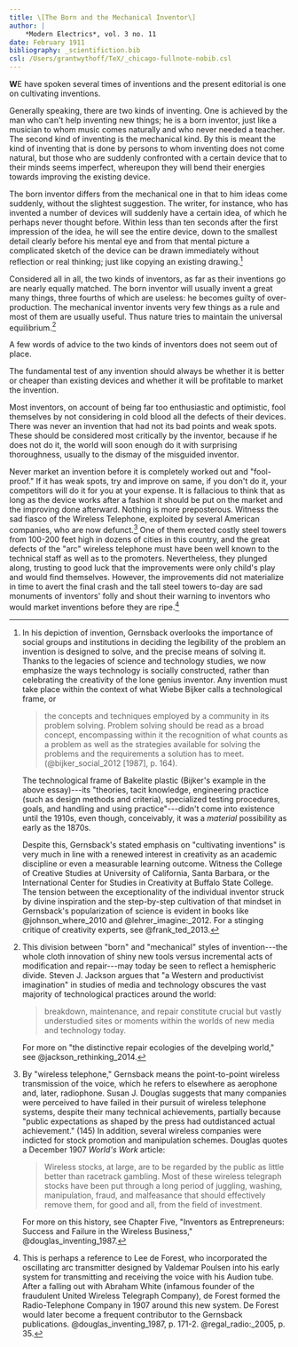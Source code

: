 ```yaml
---
title: \[The Born and the Mechanical Inventor\]
author: |
    *Modern Electrics*, vol. 3 no. 11
date: February 1911
bibliography: _scientifiction.bib
csl: /Users/grantwythoff/TeX/_chicago-fullnote-nobib.csl
---
```


**W**E have spoken several times of inventions and the present editorial is one on cultivating inventions.

Generally speaking, there are two kinds of inventing.  One is achieved by the man who can't help inventing new things; he is a born inventor, just like a musician to whom music comes naturally and who never needed a teacher.  The second kind of inventing is the mechanical kind.  By this is meant the kind of inventing that is done by persons to whom inventing does not come natural, but those who are suddenly confronted with a certain device that to their minds seems imperfect, whereupon they will bend their energies towards improving the existing device.

The born inventor differs from the mechanical one in that to him ideas come suddenly, without the slightest suggestion.  The writer, for instance, who has invented a number of devices will suddenly have a certain idea, of which he perhaps never thought before.  Within less than ten seconds after the first impression of the idea, he will see the entire device, down to the smallest detail clearly before his mental eye and from that mental picture a complicated sketch of the device can be drawn immediately without reflection or real thinking; just like copying an existing drawing.[^soc]

Considered all in all, the two kinds of inventors, as far as their inventions go are nearly equally matched.  The born inventor will usually invent a great many things, three fourths of which are useless: he becomes guilty of over-production.  The mechanical inventor invents very few things as a rule and most of them are usually useful.  Thus nature tries to maintain the universal equilibrium.[^tin]

A few words of advice to the two kinds of inventors does not seem out of place.

The fundamental test of any invention should always be whether it is better or cheaper than existing devices and whether it will be profitable to market the invention.

Most inventors, on account of being far too enthusiastic and optimistic, fool themselves by not considering in cold blood all the defects of their devices.  There was never an invention that had not its bad points and weak spots.  These should be considered most critically by the inventor, because if he does not do it, the world will soon enough do it with surprising thoroughness, usually to the dismay of the misguided inventor.

Never market an invention before it is completely worked out and "fool-proof."  If it has weak spots, try and improve on same, if you don't do it, your competitors will do it for you at your expense.  It is fallacious to think that as long as the device works after a fashion it should be put on the market and the improving done afterward.  Nothing is more preposterous.  Witness the sad fiasco of the Wireless Telephone, exploited by several American companies, who are now defunct.[^wir]  One of them erected costly steel towers from 100-200 feet high in dozens of cities in this country, and the great defects of the "arc" wireless telephone must have been well known to the technical staff as well as to the promoters.  Nevertheless, they plunged along, trusting to good luck that the improvements were only child's play and would find themselves.  However, the improvements did not materialize in time to avert the final crash and the tall steel towers to-day are sad monuments of inventors' folly and shout their warning to inventors who would market inventions before they are ripe.[^ant]

[^soc]:  In his depiction of invention, Gernsback overlooks the importance of social groups and institutions in deciding the legibility of the problem an invention is designed to solve, and the precise means of solving it.  Thanks to the legacies of science and technology studies, we now emphasize the ways technology is socially constructed, rather than celebrating the creativity of the lone genius inventor.  Any invention must take place within the context of what Wiebe Bijker calls a technological frame, or

    > the concepts and techniques employed by a community in its problem solving.  Problem solving should be read as a broad concept, encompassing within it the recognition of what counts as a problem as well as the strategies available for solving the problems and the requirements a solution has to meet. (@bijker_social_2012 \[1987\], p. 164).
    
    The technological frame of Bakelite plastic (Bijker's example in the above essay)---its "theories, tacit knowledge, engineering practice (such as design methods and criteria), specialized testing procedures, goals, and handling and using practice"---didn't come into existence until the 1910s, even though, conceivably, it was a *material* possibility as early as the 1870s.
    
    Despite this, Gernsback's stated emphasis on "cultivating inventions" is very much in line with a renewed interest in creativity as an academic discipline or even a measurable learning outcome.  Witness the College of Creative Studies at University of California, Santa Barbara, or the International Center for Studies in Creativity at Buffalo State College.  The tension between the exceptionality of the individual inventor struck by divine inspiration and the step-by-step cultivation of that mindset in Gernsback's popularization of science is evident in books like @johnson_where_2010 and @lehrer_imagine:_2012.  For a stinging critique of creativity experts, see @frank_ted_2013.
    
[^tin]:  This division between "born" and "mechanical" styles of invention---the whole cloth innovation of shiny new tools versus incremental acts of modification and repair---may today be seen to reflect a hemispheric divide.  Steven J. Jackson argues that "a Western and productivist imagination" in studies of media and technology obscures the vast majority of technological practices around the world:
    
    > breakdown, maintenance, and repair constitute crucial but vastly understudied sites or moments within the worlds of new media and technology today.
    
    For more on "the distinctive repair ecologies of the develping world," see @jackson_rethinking_2014.

[^wir]:  By "wireless telephone," Gernsback means the point-to-point wireless transmission of the voice, which he refers to elsewhere as aerophone and, later, radiophone. Susan J. Douglas suggests that many companies were perceived to have failed in their pursuit of wireless telephone systems, despite their many technical achievements, partially because "public expectations as shaped by the press had outdistanced actual achievement." (145)  In addition, several wireless companies were indicted for stock promotion and manipulation schemes.  Douglas quotes a December 1907 *World's Work* article:

    > Wireless stocks, at large, are to be regarded by the public as little better than racetrack gambling.  Most of these wireless telegraph stocks have been put through a long period of juggling, washing, manipulation, fraud, and malfeasance that should effectively remove them, for good and all, from the field of investment.

    For more on this history, see Chapter Five, "Inventors as Entrepreneurs: Success and Failure in the Wireless Business," @douglas_inventing_1987.

[^ant]:  This is perhaps a reference to Lee de Forest, who incorporated the oscillating arc transmitter designed by Valdemar Poulsen into his early system for transmitting and receiving the voice with his Audion tube.  After a falling out with Abraham White (infamous founder of the fraudulent United Wireless Telegraph Company), de Forest formed the Radio-Telephone Company in 1907 around this new system.  De Forest would later become a frequent contributor to the Gernsback publications.  @douglas_inventing_1987, p. 171-2.  @regal_radio:_2005, p. 35.